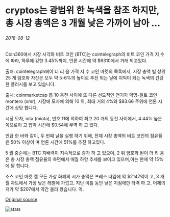 # cryptos는 광범위 한 녹색을 참조 하지만, 총 시장 총액은 3 개월 낮은 가까이 남아 ...

###### 2018-08-12

Coin360에서 시장 시각화 비트 코인 (BTC)는 cointelegraph의 비트 코인 가격 지 수에 따라, 하루에 강한 3.45%까지, 언론 시간에 약 $6310에서 거래 되고있다.

출처: cointelegraph에이 더 리 움 가격 지 수 코인 마켓의 목록에서, 시장 총액 별 상위 25 개 암호화 자산은 모두 약 5-6%의 높이로 추진 되는 날에 이익이 되는 녹색의 건강 한 플러시를 보고 있습니다.

출처: coinmarketcap 톱 10 동전 사이에 또 다른 선도적인 연기자 익명-알트 코인 montero (xmr), 시장에 모자에 의해 10 위, 최대 거의 4%와 $93.66 주위에 언론 시간에 상당 합니다.

시장 모자, iota (miota), 번호 11에 의하여 최고 20 개의 동전 사이에서, 4.44% 높은 쪽으로이 고 압박 시간에 $0.54에 무역 하 고 있다.

언급 한 바와 같이, 두 번째 날을 실행 하기 위해, 전체 시장 총액의 비트 코인의 점유율은 50% 이상이 며 언론 시간에 51%를 추진 하고있다.

5 월 중순에는 BTC 지배력이 지속적으로 증가 하 고 있으며, 2 위 암호화 된이 더 리 움은 총 시장 총액 점유율의 측면에서 매월 하향 추세를 보이고 있으며,이는 현재 약 15%에 달 합니다.

소스 코인 마켓 캡 모든 가상 화폐의 시가 총액은 프레스 타임에 약 $2147억이 고, 3 개월 차트에서 가장 낮은 레벨에 가깝고, 지난 이틀 동안 낮은 지점에만 타격 하 고, 어제의 저가 약 $207에서 약간 올라 왔습니다. 억.

[Original source](https://cointelegraph.com/news/cryptos-see-widespread-green-but-total-market-cap-remains-close-to-3-month-low)

![stats](https://c.statcounter.com/11760860/0/a89fa40b/1/ "stats")